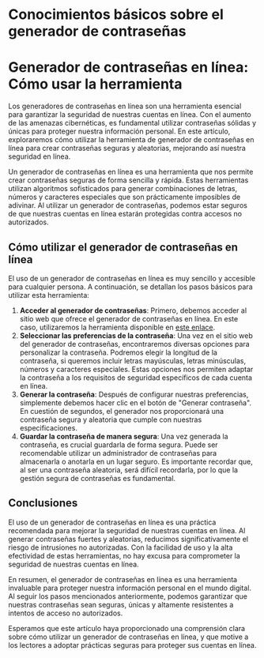 Conocimientos básicos sobre el generador de contraseñas
=======================================================

Generador de contraseñas en línea: Cómo usar la herramienta
===========================================================

Los generadores de contraseñas en línea son una herramienta esencial para garantizar la seguridad de nuestras cuentas en línea. Con el aumento de las amenazas cibernéticas, es fundamental utilizar contraseñas sólidas y únicas para proteger nuestra información personal. En este artículo, exploraremos cómo utilizar la herramienta de generador de contraseñas en línea para crear contraseñas seguras y aleatorias, mejorando así nuestra seguridad en línea.

Un generador de contraseñas en línea es una herramienta que nos permite crear contraseñas seguras de forma sencilla y rápida. Estas herramientas utilizan algoritmos sofisticados para generar combinaciones de letras, números y caracteres especiales que son prácticamente imposibles de adivinar. Al utilizar un generador de contraseñas, podemos estar seguros de que nuestras cuentas en línea estarán protegidas contra accesos no autorizados.

Cómo utilizar el generador de contraseñas en línea
--------------------------------------------------

El uso de un generador de contraseñas en línea es muy sencillo y accesible para cualquier persona. A continuación, se detallan los pasos básicos para utilizar esta herramienta:

1. **Acceder al generador de contraseñas**: Primero, debemos acceder al sitio web que ofrece el generador de contraseñas en línea. En este caso, utilizaremos la herramienta disponible en [este enlace](https://www.onlinecalculatorsfree.com/es/tools/password-generator.html).
2. **Seleccionar las preferencias de la contraseña**: Una vez en el sitio web del generador de contraseñas, encontraremos diversas opciones para personalizar la contraseña. Podremos elegir la longitud de la contraseña, si queremos incluir letras mayúsculas, letras minúsculas, números y caracteres especiales. Estas opciones nos permiten adaptar la contraseña a los requisitos de seguridad específicos de cada cuenta en línea.
3. **Generar la contraseña**: Después de configurar nuestras preferencias, simplemente debemos hacer clic en el botón de "Generar contraseña". En cuestión de segundos, el generador nos proporcionará una contraseña segura y aleatoria que cumple con nuestras especificaciones.
4. **Guardar la contraseña de manera segura**: Una vez generada la contraseña, es crucial guardarla de forma segura. Puede ser recomendable utilizar un administrador de contraseñas para almacenarla o anotarla en un lugar seguro. Es importante recordar que, al ser una contraseña aleatoria, será difícil recordarla, por lo que la gestión segura de contraseñas es fundamental.

Conclusiones
------------

El uso de un generador de contraseñas en línea es una práctica recomendada para mejorar la seguridad de nuestras cuentas en línea. Al generar contraseñas fuertes y aleatorias, reducimos significativamente el riesgo de intrusiones no autorizadas. Con la facilidad de uso y la alta efectividad de estas herramientas, no hay excusa para comprometer la seguridad de nuestras cuentas en línea.

En resumen, el generador de contraseñas en línea es una herramienta invaluable para proteger nuestra información personal en el mundo digital. Al seguir los pasos mencionados anteriormente, podemos garantizar que nuestras contraseñas sean seguras, únicas y altamente resistentes a intentos de acceso no autorizados.

Esperamos que este artículo haya proporcionado una comprensión clara sobre cómo utilizar un generador de contraseñas en línea, y que motive a los lectores a adoptar prácticas seguras para proteger sus cuentas en línea.
